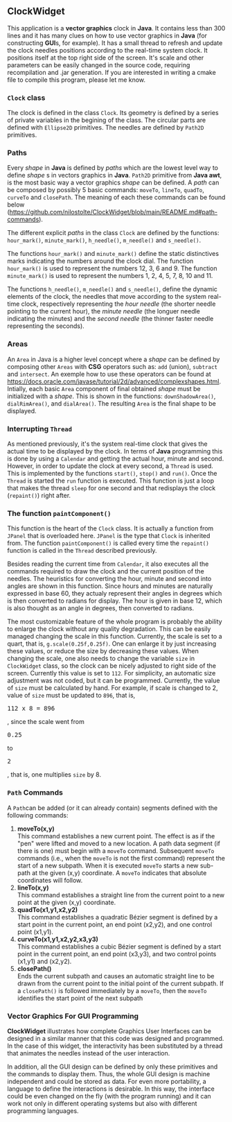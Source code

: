 ## ClockWidget

This application is a **vector graphics** clock in **Java**. It contains less than 300 lines and it has many clues on how to use vector graphics in **Java** (for constructing **GUI**s, for example). It has a small thread to refresh and update the clock needles positions according to the real-time system clock. It positions itself at the top right side of the screen. It's scale and other parameters can be easily changed in the source code, requiring recompilation and .jar generation. If you are interested in writing a cmake file to compile this program, please let me know.

### `Clock` class

The clock is defined in the class `Clock`. Its geometry is defined by a series of private variables in the begining of the class. The circular parts are defined with `Ellipse2D` primitives. The needles are defined by `Path2D` primitives.

### Paths

Every _shape_ in **Java** is defined by _paths_ which are the lowest level way to define _shape_ s in vectors graphics in **Java**. `Path2D` primitive from **Java awt**, is the most basic way a vector graphics _shape_ can be defined. A _path_ can be composed by possibly 5 basic commands: `moveTo`, `lineTo`, `quadTo`, `curveTo` and `closePath`. The meaning of each these commands can be found below (https://github.com/nilostolte/ClockWidget/blob/main/README.md#path-commands).

The different explicit _paths_ in the class `Clock` are defined by the functions: `hour_mark()`, `minute_mark()`, `h_needle()`, `m_needle()` and `s_needle()`.

The functions `hour_mark()` and `minute_mark()` define the static distinctives marks indicating the numbers around the clock dial. The function `hour_mark()` is used to represent the numbers 12, 3, 6 and 9. The function `minute_mark()` is used to represent the numbers 1, 2, 4, 5, 7, 8, 10 and 11.

The functions `h_needle()`, `m_needle()` and `s_needle()`, define the dynamic elements of the clock, the needles that move according to the system real-time clock, respectively representing the _hour needle_ (the shorter needle pointing to the current hour), the _minute needle_ (the longuer needle indicating the minutes) and the _second needle_ (the thinner faster needle representing the seconds).

### Areas

An `Area` in Java is a higher level concept where a _shape_ can be defined by composing other `Areas` with **CSG** operators such as: `add` (union), `subtract` and `intersect`. An exemple how to use these operators can be found at https://docs.oracle.com/javase/tutorial/2d/advanced/complexshapes.html. Intially, each basic `Area` component of final obtained _shape_ must be initialized with a _shape_. This is shown in the functions: `downShadowArea()`, `dialRimArea()`, and `dialArea()`. The resulting `Area` is the final shape to be displayed.

### Interrupting `Thread`

As mentioned previously, it's the system real-time clock that gives the actual time to be displayed by the clock. In terms of **Java** programming this is done by using a `Calendar` and getting the actual hour, minute and second. However, in order to update the clock at every second, a `Thread` is used. This is implemented by the functions `start()`, `stop()` and `run()`. Once the `Thread` is started the `run` function is executed. This function is just a loop that makes the thread `sleep` for one second and that redisplays the clock (`repaint()`) right after.

### The function `paintComponent()`

This function is the heart of the `Clock` class. It is actually a function from `JPanel` that is overloaded here. `JPanel` is the type that `Clock` is inherited from. The function `paintComponent()` is called every time the `repaint()` function is called in the `Thread` described previously.

Besides reading the current time from `Calendar`, it also executes all the commands required to draw the clock and the current position of the needles. The heuristics for converting the hour, minute and second into angles are shown in this function. Since hours and minutes are naturally expressed in base 60, they actualy represent their angles in degrees which is then converted to radians for display. The hour is given in base 12, which is also thought as an angle in degrees, then converted to radians.

The most customizable feature of the whole program is probably the ability to enlarge the clock without any quality degradation. This can be easily managed changing the scale in this function. Currently, the scale is set to a quart, that is, `g.scale(0.25f,0.25f)`. One can enlarge it by just increasing these values, or reduce the size by decreasing these values. When changing the scale, one also needs to change the variable `size` in `ClockWidget` class, so the clock can be nicely adjusted to right side of the screen. Currently this value is set to `112`. For simplicity, an automatic size adjustment was not coded, but it can be programmed. Currently, the value of `size` must be calculated by hand. For example, if scale is changed to 2, value of `size` must be updated to `896`, that is, <pre>112 x 8 = 896</pre>, since the scale went from <pre>0.25</pre> to <pre>2</pre>, that is, one multiplies `size` by 8.

### `Path` Commands

A `Path`can be added (or it can already contain) segments defined with the following commands:

1. **moveTo(x,y)**<br>
This command establishes a new current point. The effect is as if the "pen" were lifted and moved to a new location. A path data segment (if there is one) must begin with a `moveTo` command. Subsequent `moveTo` commands (i.e., when the `moveTo` is not the first command) represent the start of a new subpath.
When it is executed `moveTo` starts a new sub-path at the given (x,y) coordinate. A `moveTo` indicates that absolute coordinates will follow.
2. **lineTo(x,y)**<br>
This command establishes a straight line from the current point to a new point at the given (x,y) coordinate.
3. **quadTo(x1,y1,x2,y2)**<br>
This command establishes a quadratic Bézier segment is defined by a start point in the current point, an end point (x2,y2), and one control point (x1,y1).
4. **curveTo(x1,y1,x2,y2,x3,y3)**<br>
This command establishes a cubic Bézier segment is defined by a start point in the current point, an end point (x3,y3), and two control points (x1,y1) and (x2,y2).
5. **closePath()**<br>
Ends the current subpath and causes an automatic straight line to be drawn from the current point to the initial point of the current subpath. If a `closePath()` is followed immediately by a `moveTo`, then the `moveTo` identifies the start point of the next subpath

### Vector Graphics For GUI Programming

**ClockWidget** illustrates how complete Graphics User Interfaces can be designed in a similar manner that this code was designed and programmed. In the case of this widget, the interactivity has been substituted by a thread that animates the needles instead of the user interaction.

In addition, all the GUI design can be defined by only these primitives and the commands to display them. Thus, the whole GUI design is machine independent and could be stored as data. For even more portability, a language to define the interactions is desirable. In this way, the interface could be even changed on the fly (with the program running) and it can work not only in different operating systems but also with different programming languages.

